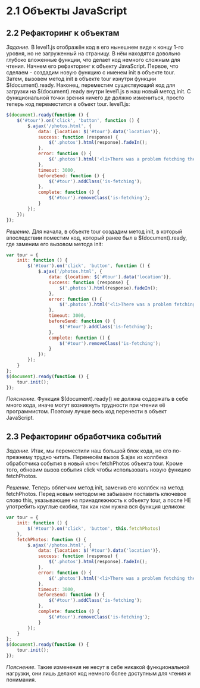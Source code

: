 # 2.1 Объекты JavaScript

## 2.2 Рефакторинг к объектам

_Задание._
В level1.js отображён код в его нынешнем виде к концу 1-го уровня, но не загруженный на страницу. В нём находятся довольно глубоко вложенные функции, что делает код немного сложным для чтения. Начнем его рефакторинг к объекту JavaScript. Первое, что сделаем - создадим новую функцию с именем init в объекте tour.    
Затем, вызовем метод init в объекте tour изнутри функции $(document).ready. Наконец, переместим существующий код для загрузки на $(document).ready внутри level1.js в наш новый метод init. С функциональной точки зрения ничего де должно измениться, просто теперь код переместится в объект tour.
level1.js:
```javascript
$(document).ready(function () {
    $('#tour').on('click', 'button', function () {
        $.ajax('/photos.html', {
            data: {location: $('#tour').data('location')},
            success: function (response) {
                $('.photos').html(response).fadeIn();
            },
            error: function () {
                $('.photos').html('<li>There was a problem fetching the latest photos. Please try again.</li>');
            },
            timeout: 3000,
            beforeSend: function () {
                $('#tour').addClass('is-fetching');
            },
            complete: function () {
                $('#tour').removeClass('is-fetching');
            }
        });
    });
});
```

_Решение._
Для начала, в объекте tour создадим метод init, в который впоследствии поместим код, который ранее был в $(document).ready, где заменим его вызовом метода init:
```javascript
var tour = {
    init: function () {
        $('#tour').on('click', 'button', function () {
            $.ajax('/photos.html', {
                data: {location: $('#tour').data('location')},
                success: function (response) {
                    $('.photos').html(response).fadeIn();
                },
                error: function () {
                    $('.photos').html('<li>There was a problem fetching the latest photos. Please try again.</li>');
                },
                timeout: 3000,
                beforeSend: function () {
                    $('#tour').addClass('is-fetching');
                },
                complete: function () {
                    $('#tour').removeClass('is-fetching');
                }
            });
        });
    }
};
$(document).ready(function () {
    tour.init();
});
```

_Пояснение._
Функция $(document).ready() не должна содержать в себе много кода, иначе могут возникнуть трудности при чтении её программистом. Поэтому лучше весь код перенести в объект JavaScript.

## 2.3 Рефакторинг обработчика событий

_Задание._
Итак, мы переместили наш большой блок кода, но его по-прежнему трудно читать. Перенесём вызов $.ajax из коллбека обработчика события в новый ключ fetchPhotos объекта tour. Кроме того, обновим вызов события click чтобы использовать новую функцию fetchPhotos.

_Решение._
Теперь облегчим метод init, заменив его коллбек на метод fetchPhotos. Перед новым методом не забываем поставить ключевое слово this, указывающее на принадлежность к объекту tour, а после НЕ употребить круглые скобки, так как нам нужна вся функция целиком:  
```javascript
var tour = {
    init: function () {
        $('#tour').on('click', 'button', this.fetchPhotos)
    },
    fetchPhotos: function () {
        $.ajax('/photos.html', {
            data: {location: $('#tour').data('location')},
            success: function (response) {
                $('.photos').html(response).fadeIn();
            },
            error: function () {
                $('.photos').html('<li>There was a problem fetching the latest photos. Please try again.</li>');
            },
            timeout: 3000,
            beforeSend: function () {
                $('#tour').addClass('is-fetching');
            },
            complete: function () {
                $('#tour').removeClass('is-fetching');
            }
        });
    }
};
$(document).ready(function () {
    tour.init();
});
```

_Пояснение._
Такие изменения не несут в себе никакой функциональной нагрузки, они лишь делают код немного более доступным для чтения и понимания.
